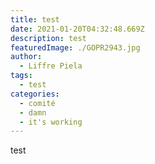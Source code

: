 ```yaml
---
title: test
date: 2021-01-20T04:32:48.669Z
description: test
featuredImage: ./GOPR2943.jpg
author:
  - Liffre Piela
tags:
  - test
categories:
  - comité
  - damn
  - it's working
---
```


test
